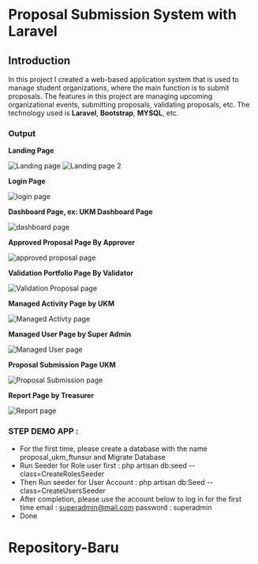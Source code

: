 # Proposal Submission System with Laravel

## Introduction

In this project I created a web-based application system that is used to manage student organizations, where the main function is to submit proposals. The features in this project are managing upcoming organizational events, submitting proposals, validating proposals, etc. The technology used is **Laravel**, **Bootstrap**, **MYSQL**, etc.

### Output

**Landing Page**

![Landing page](https://drive.google.com/uc?export=view&id=1UZf3hnZyjTU_cwi17RJV7Q6q5AHbJdTp)
![Landing page 2](https://drive.google.com/uc?export=view&id=1pMfikulWgi1Z9WSa5-8xo7jRjyOmTUQ3)

**Login Page**

![login page](https://drive.google.com/uc?export=view&id=1GN9cnd75iFj8xouvbRo90KL-VrUC3-ns)

**Dashboard Page, ex: UKM Dashboard Page**

![dashboard page](https://drive.google.com/uc?export=view&id=1E39mifdtzPifrt94obQpteFWvBDaOdo2)

**Approved Proposal Page By Approver**

![approved proposal page](https://drive.google.com/uc?export=view&id=1GFRZcDIuJZRJiVYGI6PuoJN5BBlfCR5m)

**Validation Portfolio Page By Validator**

![Validation Proposal page](https://drive.google.com/uc?export=view&id=1Gg_qtIhRX52VYZyV2zhvROuxI82auVEh)

**Managed Activity Page by UKM**

![Managed Activty page](https://drive.google.com/uc?export=view&id=1Ccck5PSWjieL2HrXQNJLkGNhxjnPbhaA)

**Managed User Page by Super Admin**

![Managed User page](https://drive.google.com/uc?export=view&id=1AJkEGSwSkyirkoaouta1mQHhcuMsRZ-i)

**Proposal Submission Page UKM**

![Proposal Submission page](https://drive.google.com/uc?export=view&id=13hMYOBKBUgvP3iGNbovkVXyy6RTnXokA)

**Report Page by Treasurer**

![Report page](https://drive.google.com/uc?export=view&id=12W0_3Csu23GHmqEwFOO4UM_nv2wlTW-6)

### STEP DEMO APP :

-   For the first time, please create a database with the name proposal_ukm_ftunsur and Migrate Database
-   Run Seeder for Role user first :
    php artisan db:seed --class=CreateRolesSeeder
-   Then Run seeder for User Account :
    php artisan db:Seed --class=CreateUsersSeeder
-   After completion, please use the account below to log in for the first time
    email : superadmin@mail.com
    password : superadmin
-   Done
# Repository-Baru
